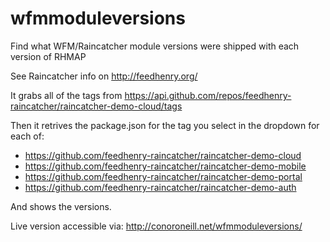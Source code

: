 # wfmmoduleversions
Find what WFM/Raincatcher module versions were shipped with each version of RHMAP

See Raincatcher info on http://feedhenry.org/

It grabs all of the tags from https://api.github.com/repos/feedhenry-raincatcher/raincatcher-demo-cloud/tags

Then it retrives the package.json for the tag you select in the dropdown for each of:

* https://github.com/feedhenry-raincatcher/raincatcher-demo-cloud
* https://github.com/feedhenry-raincatcher/raincatcher-demo-mobile
* https://github.com/feedhenry-raincatcher/raincatcher-demo-portal
* https://github.com/feedhenry-raincatcher/raincatcher-demo-auth

And shows the versions.

Live version accessible via: http://conoroneill.net/wfmmoduleversions/
